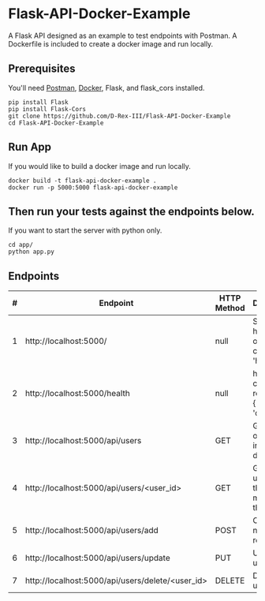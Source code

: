 # Flask-API-Docker-Example
A Flask API designed as an example to test endpoints with Postman. A Dockerfile is included to create a docker image and run locally.

## Prerequisites
You'll need [Postman](https://www.postman.com/downloads/), [Docker](https://docs.docker.com/get-docker/), Flask, and flask_cors installed.
```
pip install Flask
pip install Flask-Cors
git clone https://github.com/D-Rex-III/Flask-API-Docker-Example
cd Flask-API-Docker-Example
```

## Run App
If you would like to build a docker image and run locally.
```
docker build -t flask-api-docker-example .
docker run -p 5000:5000 flask-api-docker-example
```
Then run your tests against the endpoints below.
---
If you want to start the server with python only.
```
cd app/
python app.py
```

## Endpoints
| # | Endpoint                                         | HTTP Method | Description                                  | Database Function    |
|---|--------------------------------------------------|-------------|----------------------------------------------|----------------------|
| 1 | http://localhost:5000/                           | null        | Simple homepath only containing 'hello'      | none                 |
| 2 | http://localhost:5000/health                     | null        | health check returns {'status': 'ok'}        | none                 |
| 3 | http://localhost:5000/api/users                  | GET         | Get the list of all users in the database    | get_users()          |
| 4 | http://localhost:5000/api/users/<user_id>        | GET         | Get a single user record that matches the id | get_user_by_id()     |
| 5 | http://localhost:5000/api/users/add              | POST        | Create a new user record                     | insert_user()        |
| 6 | http://localhost:5000/api/users/update           | PUT         | Update a user record                         | update_user()        |
| 7 | http://localhost:5000/api/users/delete/<user_id> | DELETE      | Delete a user record                         | delete_user(user_id) |